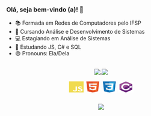 ### Olá, seja bem-vindo (a)! 👋

- 📚 Formada em Redes de Computadores pelo IFSP
- 📖 Cursando Análise e Desenvolvimento de Sistemas
- 💻 Estagiando em Análise de Sistemas
- 📌 Estudando JS, C# e SQL
- 😄 Pronouns: Ela/Dela

 <div align="center"><br>
<a href="https://github-readme-stats.vercel.app/api?username=ingrid-2154&show_icons=true&rank_icon=github">
 <img height=160 align="center" src="https://github-readme-stats.vercel.app/api?username=ingrid-2154&theme=radical&show_icons=true&rank_icon=github" />
</a>
<a href="https://github.com/anuraghazra/convoychat">
  <img height=160 align="center" src="https://github-readme-stats.vercel.app/api/top-langs?username=ingrid-2154&layout=compact&langs_count=8&card_width=320&theme=radical" />
</a>
</div>



 
<div align="center"><br>
  <img align="center" alt="Rafa-Js" height="30" width="40" src="https://raw.githubusercontent.com/devicons/devicon/master/icons/javascript/javascript-plain.svg">
  <img align="center" alt="Rafa-HTML" height="30" width="40" src="https://raw.githubusercontent.com/devicons/devicon/master/icons/html5/html5-original.svg">
  <img align="center" alt="Rafa-CSS" height="30" width="40" src="https://raw.githubusercontent.com/devicons/devicon/master/icons/css3/css3-original.svg">
  <img align="center" alt="Rafa-Csharp" height="30" width="40" src="https://raw.githubusercontent.com/devicons/devicon/master/icons/csharp/csharp-original.svg">
</div>
  
  ##
 
<div align="center"> 
  <a href="https://www.linkedin.com/in/ingridgon" target="_blank"><img src="https://img.shields.io/badge/-LinkedIn-%230077B5?style=for-the-badge&logo=linkedin&logoColor=white" target="_blank"></a> 
 
  
</div>

